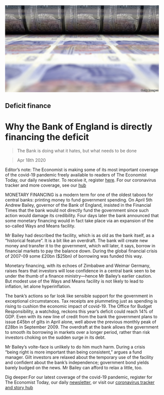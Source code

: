![](./images/20200418_BRP506.jpg)

## Deficit finance

# Why the Bank of England is directly financing the deficit

> The Bank is doing what it hates, but what needs to be done

> Apr 18th 2020

Editor’s note: The Economist is making some of its most important coverage of the covid-19 pandemic freely available to readers of The Economist Today, our daily newsletter. To receive it, register [here](https://www.economist.com//newslettersignup). For our coronavirus tracker and more coverage, see our [hub](https://www.economist.com//coronavirus)

MONETARY FINANCING is a modern term for one of the oldest taboos for central banks: printing money to fund government spending. On April 5th Andrew Bailey, governor of the Bank of England, insisted in the Financial Times that the bank would not directly fund the government since such action would damage its credibility. Four days later the bank announced that some monetary financing would in fact take place via an expansion of the so-called Ways and Means facility.

Mr Bailey had described the facility, which is as old as the bank itself, as a “historical feature”. It is a bit like an overdraft. The bank will create new money and transfer it to the government, which will later, it says, borrow in financial markets to pay the balance down. During the global financial crisis of 2007-09 some £20bn ($25bn) of borrowing was funded this way.

Monetary financing, with its echoes of Zimbabwe and Weimar Germany, raises fears that investors will lose confidence in a central bank seen to be under the thumb of a finance ministry—hence Mr Bailey’s earlier caution. But modest use of the Ways and Means facility is not likely to lead to inflation, let alone hyperinflation.

The bank’s actions so far look like sensible support for the government in exceptional circumstances. Tax receipts are plummeting just as spending is rising to cushion the economic impact of covid-19. The Office for Budget Responsibility, a watchdog, reckons this year’s deficit could reach 14% of GDP. Even with its new line of credit from the bank the government plans to issue £45bn of gilts in April alone, well above the previous monthly peak of £28bn in September 2009. The overdraft at the bank allows the government to smooth its borrowing in markets over a longer period, rather than risk investors choking on the sudden surge in its debt.

Mr Bailey’s volte-face is unlikely to do him much harm. During a crisis “being right is more important than being consistent,” argues a fund manager. Gilt investors are relaxed about the temporary use of the facility and confident about the bank’s independence; government bond yields barely budged on the news. Mr Bailey can afford to relax a little, too.

Dig deeper:For our latest coverage of the covid-19 pandemic, register for The Economist Today, our daily [newsletter](https://www.economist.com//newslettersignup), or visit our [coronavirus tracker and story hub](https://www.economist.com//coronavirus)